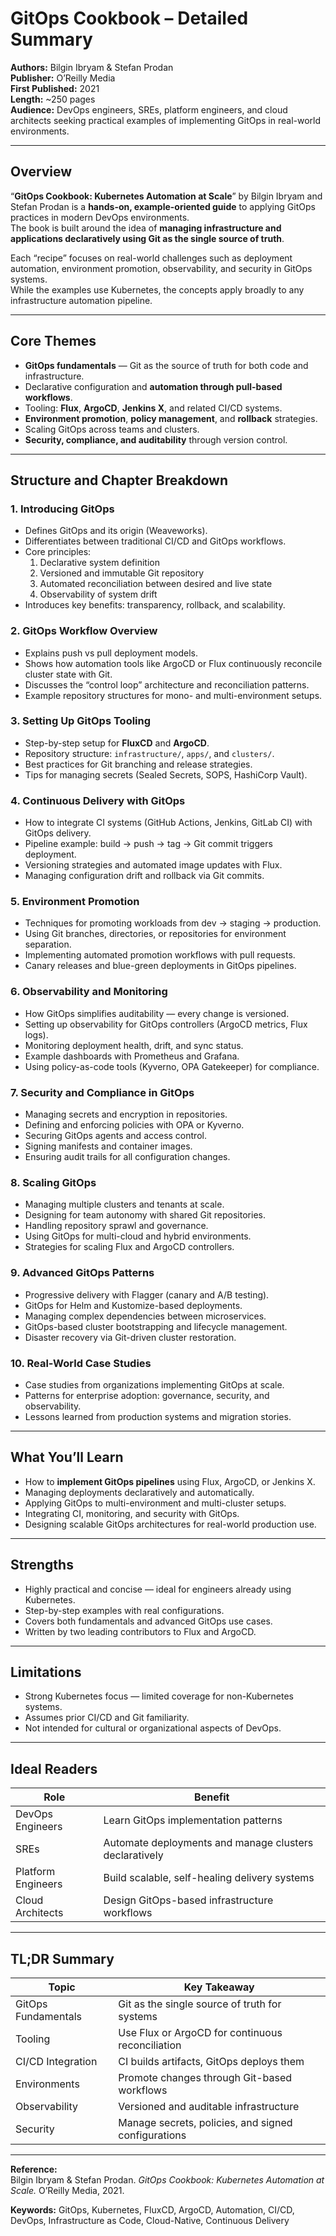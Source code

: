 # GitOps Cookbook – Detailed Summary

**Authors:** Bilgin Ibryam & Stefan Prodan  
**Publisher:** O’Reilly Media  
**First Published:** 2021  
**Length:** ~250 pages  
**Audience:** DevOps engineers, SREs, platform engineers, and cloud architects seeking practical examples of implementing GitOps in real-world environments.

---

## Overview

“**GitOps Cookbook: Kubernetes Automation at Scale**” by Bilgin Ibryam and Stefan Prodan is a **hands-on, example-oriented guide** to applying GitOps practices in modern DevOps environments.  
The book is built around the idea of **managing infrastructure and applications declaratively using Git as the single source of truth**.  

Each “recipe” focuses on real-world challenges such as deployment automation, environment promotion, observability, and security in GitOps systems.  
While the examples use Kubernetes, the concepts apply broadly to any infrastructure automation pipeline.

---

## Core Themes

- **GitOps fundamentals** — Git as the source of truth for both code and infrastructure.  
- Declarative configuration and **automation through pull-based workflows**.  
- Tooling: **Flux**, **ArgoCD**, **Jenkins X**, and related CI/CD systems.  
- **Environment promotion**, **policy management**, and **rollback** strategies.  
- Scaling GitOps across teams and clusters.  
- **Security, compliance, and auditability** through version control.  

---

## Structure and Chapter Breakdown

### **1. Introducing GitOps**
- Defines GitOps and its origin (Weaveworks).  
- Differentiates between traditional CI/CD and GitOps workflows.  
- Core principles:  
  1. Declarative system definition  
  2. Versioned and immutable Git repository  
  3. Automated reconciliation between desired and live state  
  4. Observability of system drift  
- Introduces key benefits: transparency, rollback, and scalability.

### **2. GitOps Workflow Overview**
- Explains push vs pull deployment models.  
- Shows how automation tools like ArgoCD or Flux continuously reconcile cluster state with Git.  
- Discusses the “control loop” architecture and reconciliation patterns.  
- Example repository structures for mono- and multi-environment setups.

### **3. Setting Up GitOps Tooling**
- Step-by-step setup for **FluxCD** and **ArgoCD**.  
- Repository structure: `infrastructure/`, `apps/`, and `clusters/`.  
- Best practices for Git branching and release strategies.  
- Tips for managing secrets (Sealed Secrets, SOPS, HashiCorp Vault).

### **4. Continuous Delivery with GitOps**
- How to integrate CI systems (GitHub Actions, Jenkins, GitLab CI) with GitOps delivery.  
- Pipeline example: build → push → tag → Git commit triggers deployment.  
- Versioning strategies and automated image updates with Flux.  
- Managing configuration drift and rollback via Git commits.

### **5. Environment Promotion**
- Techniques for promoting workloads from dev → staging → production.  
- Using Git branches, directories, or repositories for environment separation.  
- Implementing automated promotion workflows with pull requests.  
- Canary releases and blue-green deployments in GitOps pipelines.

### **6. Observability and Monitoring**
- How GitOps simplifies auditability — every change is versioned.  
- Setting up observability for GitOps controllers (ArgoCD metrics, Flux logs).  
- Monitoring deployment health, drift, and sync status.  
- Example dashboards with Prometheus and Grafana.  
- Using policy-as-code tools (Kyverno, OPA Gatekeeper) for compliance.

### **7. Security and Compliance in GitOps**
- Managing secrets and encryption in repositories.  
- Defining and enforcing policies with OPA or Kyverno.  
- Securing GitOps agents and access control.  
- Signing manifests and container images.  
- Ensuring audit trails for all configuration changes.

### **8. Scaling GitOps**
- Managing multiple clusters and tenants at scale.  
- Designing for team autonomy with shared Git repositories.  
- Handling repository sprawl and governance.  
- Using GitOps for multi-cloud and hybrid environments.  
- Strategies for scaling Flux and ArgoCD controllers.

### **9. Advanced GitOps Patterns**
- Progressive delivery with Flagger (canary and A/B testing).  
- GitOps for Helm and Kustomize-based deployments.  
- Managing complex dependencies between microservices.  
- GitOps-based cluster bootstrapping and lifecycle management.  
- Disaster recovery via Git-driven cluster restoration.

### **10. Real-World Case Studies**
- Case studies from organizations implementing GitOps at scale.  
- Patterns for enterprise adoption: governance, security, and observability.  
- Lessons learned from production systems and migration stories.

---

## What You’ll Learn

- How to **implement GitOps pipelines** using Flux, ArgoCD, or Jenkins X.  
- Managing deployments declaratively and automatically.  
- Applying GitOps to multi-environment and multi-cluster setups.  
- Integrating CI, monitoring, and security with GitOps.  
- Designing scalable GitOps architectures for real-world production use.

---

## Strengths

- Highly practical and concise — ideal for engineers already using Kubernetes.  
- Step-by-step examples with real configurations.  
- Covers both fundamentals and advanced GitOps use cases.  
- Written by two leading contributors to Flux and ArgoCD.

---

## Limitations

- Strong Kubernetes focus — limited coverage for non-Kubernetes systems.  
- Assumes prior CI/CD and Git familiarity.  
- Not intended for cultural or organizational aspects of DevOps.

---

## Ideal Readers

| Role | Benefit |
|------|----------|
| DevOps Engineers | Learn GitOps implementation patterns |
| SREs | Automate deployments and manage clusters declaratively |
| Platform Engineers | Build scalable, self-healing delivery systems |
| Cloud Architects | Design GitOps-based infrastructure workflows |

---

## TL;DR Summary

| Topic | Key Takeaway |
|--------|--------------|
| GitOps Fundamentals | Git as the single source of truth for systems |
| Tooling | Use Flux or ArgoCD for continuous reconciliation |
| CI/CD Integration | CI builds artifacts, GitOps deploys them |
| Environments | Promote changes through Git-based workflows |
| Observability | Versioned and auditable infrastructure |
| Security | Manage secrets, policies, and signed configurations |

---

**Reference:**  
Bilgin Ibryam & Stefan Prodan. *GitOps Cookbook: Kubernetes Automation at Scale.* O’Reilly Media, 2021.

**Keywords:** GitOps, Kubernetes, FluxCD, ArgoCD, Automation, CI/CD, DevOps, Infrastructure as Code, Cloud-Native, Continuous Delivery
